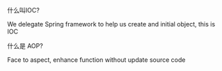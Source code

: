 什么叫IOC?

We delegate Spring framework to help us create and initial object, this is IOC

什么是 AOP?

Face to aspect, enhance function without update source code
